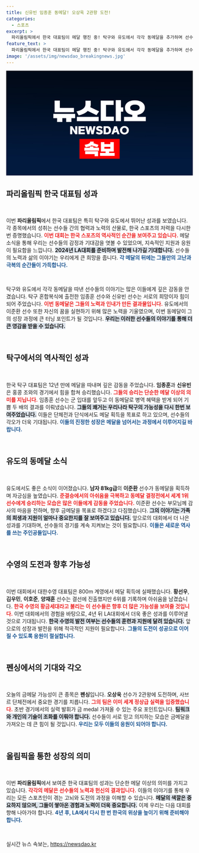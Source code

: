 ```yaml
---
title: 신유빈 임종훈 동메달! 오상욱 2관왕 도전!
categories:
  - 스포츠
excerpt: >
  파리올림픽에서 한국 대표팀이 메달 행진 중! 탁구와 유도에서 각각 동메달을 추가하며 선수들은 기쁨을 만끽하고 있습니다. 특히, 여세를 몰아 단체전에서도 메달을 노린다고 하니, 더 많은 기대가 모아집니다!
feature_text: >
  파리올림픽에서 한국 대표팀이 메달 행진 중! 탁구와 유도에서 각각 동메달을 추가하며 선수들은 기쁨을 만끽하고 있습니다. 특히, 여세를 몰아 단체전에서도 메달을 노린다고 하니, 더 많은 기대가 모아집니다!
image: '/assets/img/newsdao_breakingnews.jpg'
---
```


<p><img src="/assets/img/newsdao_breakingnews.jpg" alt="cryptoinkorea 속보" /></p>

<h2 data-ke-size="size26">파리올림픽 한국 대표팀 성과</h2>

<p data-ke-size="size16">&nbsp;</p>

<p>이번 <b>파리올림픽</b>에서 한국 대표팀은 특히 탁구와 유도에서 뛰어난 성과를 보였습니다. 각 종목에서의 성취는 선수들 간의 협력과 노력의 산물로, 한국 스포츠의 저력을 다시한번 증명했습니다. <b><span style="color: #ee2323;">이번 대회는 한국 스포츠의 역사적인 순간을 보여주고 있습니다.</span></b> 메달 소식을 통해 우리는 선수들의 감정과 기대감을 엿볼 수 있었으며, 지속적인 지원과 응원이 필요함을 느낍니다. <b><span style="background-color: #21538527;">2024년 LA대회를 준비하며 발전해 나가길 기대합니다.</span></b> 선수들의 노력과 삶의 이야기는 우리에게 큰 희망을 줍니다. <b><span style="color: #1a5490;">각 메달의 뒤에는 그들만의 고난과 극복의 순간들이 가득합니다.</span></b></p>

<p data-ke-size="size16">&nbsp;</p>

<p>탁구와 유도에서 각각 동메달을 따낸 선수들의 이야기는 많은 이들에게 깊은 감동을 안겼습니다. 탁구 혼합복식에 출전한 임종훈 선수와 신유빈 선수는 서로의 희망이자 힘이 되어 주었습니다. <b><span style="color: #ee2323;">이번 동메달은 그들의 노력과 인내가 만든 결과물입니다.</span></b> 유도에서의 이준환 선수 또한 자신의 꿈을 실현하기 위해 많은 노력을 기울였으며, 이번 동메달이 그의 성장 과정에 큰 터닝 포인트가 될 것입니다. <b><span style="background-color: #21538527;">우리는 이러한 선수들의 이야기를 통해 더 큰 영감을 받을 수 있습니다.</span></b></p>

<p data-ke-size="size16">&nbsp;</p>

<h2 data-ke-size="size26">탁구에서의 역사적인 성과</h2>

<p data-ke-size="size16">&nbsp;</p>

<p>한국 탁구 대표팀은 12년 만에 메달을 따내며 깊은 감동을 주었습니다. <b>임종훈</b>과 <b>신유빈</b>은 홍콩 조와의 경기에서 힘을 합쳐 승리했습니다. <b><span style="color: #ee2323;">그들의 승리는 단순한 메달 이상의 의미를 지닙니다.</span></b> 임종훈 선수는 군 입대를 앞두고 이 동메달로 병역 혜택을 받게 되어 기쁨 두 배의 결과를 이뤄냈습니다. <b><span style="background-color: #21538527;">그들의 쾌거는 우리나라 탁구의 가능성을 다시 한번 보여주었습니다.</span></b> 이들은 단체전과 단식에서도 메달 획득을 목표로 하고 있으며, 선수들의 각오가 더욱 기대됩니다. <b><span style="color: #1a5490;">이들의 진정한 성장은 메달을 넘어서는 과정에서 이루어지길 바랍니다.</span></b></p>

<p data-ke-size="size16">&nbsp;</p>

<h2 data-ke-size="size26">유도의 동메달 소식</h2>

<p data-ke-size="size16">&nbsp;</p>

<p>유도에서도 좋은 소식이 이어졌습니다. <b>남자 81kg급</b>의 <b>이준환</b> 선수가 동메달을 획득하며 자긍심을 높였습니다. <b><span style="color: #ee2323;">준결승에서의 아쉬움을 극복하고 동메달 결정전에서 세계 1위 선수에게 승리하는 모습은 많은 이들에게 감동을 주었습니다.</span></b> 이준환 선수는 부모님께 감사의 마음을 전하며, 향후 금메달을 목표로 하겠다고 다짐했습니다. <b><span style="background-color: #21538527;">그의 이야기는 가족의 희생과 지원이 얼마나 중요한지를 잘 보여주고 있습니다.</span></b> 앞으로의 대회에서 더 나은 성과를 기대하며, 선수들의 경기를 계속 지켜보는 것이 필요합니다. <b><span style="color: #1a5490;">이들은 새로운 역사를 쓰는 주인공들입니다.</span></b></p>

<p data-ke-size="size16">&nbsp;</p>

<h2 data-ke-size="size26">수영의 도전과 향후 가능성</h2>

<p data-ke-size="size16">&nbsp;</p>

<p>이번 대회에서 대한수영 대표팀은 800m 계영에서 메달 획득에 실패했습니다. <b>황선우</b>, <b>김우민</b>, <b>이호준</b>, <b>양재훈</b> 선수는 결선에 진출했지만 6위를 기록하며 아쉬움을 남겼습니다. <b><span style="color: #ee2323;">한국 수영의 황금세대라고 불리는 이 선수들은 향후 더 많은 가능성을 보여줄 것입니다.</span></b> 이번 대회에서의 경험을 바탕으로, 4년 뒤 LA대회에서 더욱 좋은 성과를 이루어낼 것으로 기대됩니다. <b><span style="background-color: #21538527;">한국 수영의 발전 여부는 선수들의 훈련과 지원에 달려 있습니다.</span></b> 앞으로의 성장과 발전을 위해 적극적인 지원이 필요합니다. <b><span style="color: #1a5490;">그들의 도전이 성공으로 이어질 수 있도록 응원이 절실합니다.</span></b></p>

<p data-ke-size="size16">&nbsp;</p>

<h2 data-ke-size="size26">펜싱에서의 기대와 각오</h2>

<p data-ke-size="size16">&nbsp;</p>

<p>오늘의 금메달 가능성이 큰 종목은 <b>펜싱</b>입니다. <b>오상욱</b> 선수가 2관왕에 도전하며, 사브르 단체전에서 중요한 경기를 치릅니다. <b><span style="color: #ee2323;">그의 팀은 이미 세계 정상급 실력을 입증했습니다.</span></b> 초반 경기에서의 실력 발휘가 금 medal 가져올 수 있는 주요 포인트입니다. <b><span style="background-color: #21538527;">팀워크와 개인의 기술이 조화를 이뤄야 합니다.</span></b> 선수들이 서로 믿고 의지하는 모습은 금메달을 가져오는 데 큰 힘이 될 것입니다. <b><span style="color: #1a5490;">우리는 모두 이들의 응원이 되어야 합니다.</span></b></p>

<p data-ke-size="size16">&nbsp;</p>

<h2 data-ke-size="size26">올림픽을 통한 성장의 의미</h2>

<p data-ke-size="size16">&nbsp;</p>

<p>이번 <b>파리올림픽</b>에서 보여준 한국 대표팀의 성과는 단순한 메달 이상의 의미를 가지고 있습니다. <b><span style="color: #ee2323;">각각의 메달은 선수들의 노력과 헌신의 결과입니다.</span></b> 이들의 이야기를 통해 우리는 모든 스포츠인이 겪는 고뇌와 도전의 과정을 이해할 수 있습니다. <b><span style="background-color: #21538527;">메달의 색깔은 중요하지 않으며, 그들이 쌓아온 경험과 노력이 더욱 중요합니다.</span></b> 이제 우리는 다음 대회를 향해 나아가야 합니다. <b><span style="color: #1a5490;">4년 후, LA에서 다시 한 번 한국의 위상을 높이기 위해 준비해야 합니다.</span></b></p>

<p data-ke-size="size16">&nbsp;</p>
실시간 뉴스 속보는, <a href="https://newsdao.kr" rel="dofollow">https://newsdao.kr</a>


